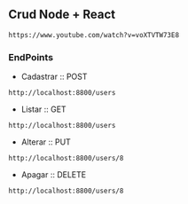 ## Crud Node + React

```link
https://www.youtube.com/watch?v=voXTVTW73E8
```

### EndPoints
* Cadastrar :: POST
```
http://localhost:8800/users
```

* Listar :: GET
```
http://localhost:8800/users
```

* Alterar :: PUT
```
http://localhost:8800/users/8
```

* Apagar :: DELETE
```
http://localhost:8800/users/8
```